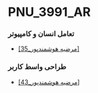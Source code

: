 # PNU_3991_AR
<!DOCTYPE html>
<html lang="en">
<head>
    <meta charset="UTF-8">
    <title>مرضیه هوشمندپور</title>
</head>
<body>
<h3>تعامل انسان و کامپیوتر</h3>
<ul>
  <li><a href="https://github.com/AliRazavi-edu/PNU_3991/tree/master/_BSc/HumanComputerInteraction/35_%D9%85%D8%B1%D8%B6%D9%8A%D9%87%20%D9%87%D9%88%D8%B4%D9%85%D9%86%D8%AF%D9%BE%D9%88%D8%B1">[35_مرضیه هوشمندپور]</a></li>
  </ul>

<h3>طراحی واسط کاربر</h3>
<ul>
  <li><a href="https://github.com/AliRazavi-edu/PNU_3991/tree/master/_BSc/UserInterfaceDesgin/43_%D9%85%D8%B1%D8%B6%D9%8A%D9%87%20%D9%87%D9%88%D8%B4%D9%85%D9%86%D8%AF%D9%BE%D9%88%D8%B1">[43_مرضیه هوشمندپور]</a></li>
  </ul>
</body>
</html>


